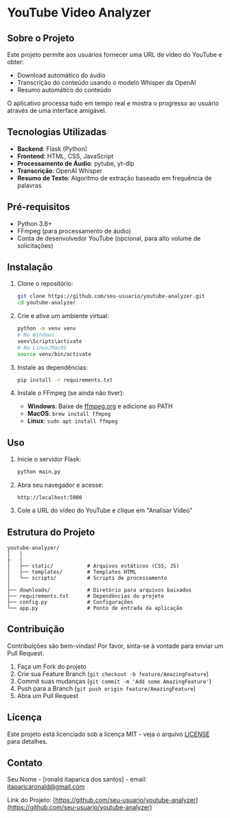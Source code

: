 # YouTube Video Analyzer

## Sobre o Projeto

Este projeto permite aos usuários fornecer uma URL de vídeo do YouTube e obter:
- Download automático do áudio
- Transcrição do conteúdo usando o modelo Whisper da OpenAI
- Resumo automático do conteúdo

O aplicativo processa tudo em tempo real e mostra o progresso ao usuário através de uma interface amigável.

## Tecnologias Utilizadas

- **Backend**: Flask (Python)
- **Frontend**: HTML, CSS, JavaScript
- **Processamento de Áudio**: pytube, yt-dlp
- **Transcrição**: OpenAI Whisper
- **Resumo de Texto**: Algoritmo de extração baseado em frequência de palavras

## Pré-requisitos

- Python 3.8+
- FFmpeg (para processamento de áudio)
- Conta de desenvolvedor YouTube (opcional, para alto volume de solicitações)

## Instalação

1. Clone o repositório:
   ```bash
   git clone https://github.com/seu-usuario/youtube-analyzer.git
   cd youtube-analyzer
   ```

2. Crie e ative um ambiente virtual:
   ```bash
   python -m venv venv
   # No Windows
   venv\Scripts\activate
   # No Linux/MacOS
   source venv/bin/activate
   ```

3. Instale as dependências:
   ```bash
   pip install -r requirements.txt
   ```

4. Instale o FFmpeg (se ainda não tiver):
   - **Windows**: Baixe de [ffmpeg.org](https://ffmpeg.org/download.html) e adicione ao PATH
   - **MacOS**: `brew install ffmpeg`
   - **Linux**: `sudo apt install ffmpeg`

## Uso

1. Inicie o servidor Flask:
   ```bash
   python main.py
   ```

2. Abra seu navegador e acesse:
   ```
   http://localhost:5000
   ```

3. Cole a URL do vídeo do YouTube e clique em "Analisar Vídeo"

## Estrutura do Projeto

```
youtube-analyzer/
│   |
├   |
│   ├── static/           # Arquivos estáticos (CSS, JS)
│   ├── templates/        # Templates HTML
│   └── scripts/          # Scripts de processamento
│
├── downloads/            # Diretório para arquivos baixados
├── requirements.txt      # Dependências do projeto
├── config.py             # Configurações
└── app.py                # Ponto de entrada da aplicação
```

## Contribuição

Contribuições são bem-vindas! Por favor, sinta-se à vontade para enviar um Pull Request.

1. Faça um Fork do projeto
2. Crie sua Feature Branch (`git checkout -b feature/AmazingFeature`)
3. Commit suas mudanças (`git commit -m 'Add some AmazingFeature'`)
4. Push para a Branch (`git push origin feature/AmazingFeature`)
5. Abra um Pull Request

## Licença

Este projeto está licenciado sob a licença MIT - veja o arquivo [LICENSE](LICENSE) para detalhes.

## Contato

Seu Nome - [ronald itaparica dos santos] - email: itaparicaronald@gmail.com

Link do Projeto: [https://github.com/seu-usuario/youtube-analyzer](https://github.com/seu-usuario/youtube-analyzer)